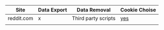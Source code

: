 | Site       | Data Export | Data Removal        | Cookie Choise                                 |
| ---------- | ----------- | ------------------- | --------------------------------------------- |
| reddit.com | x           | Third party scripts | [yes](https://www.reddit.com/personalization) |
|            |             |                     |                                               |
